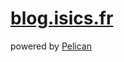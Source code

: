 # [blog.isics.fr](https://blog.isics.fr)

powered by [Pelican](https://github.com/getpelican/pelican)
